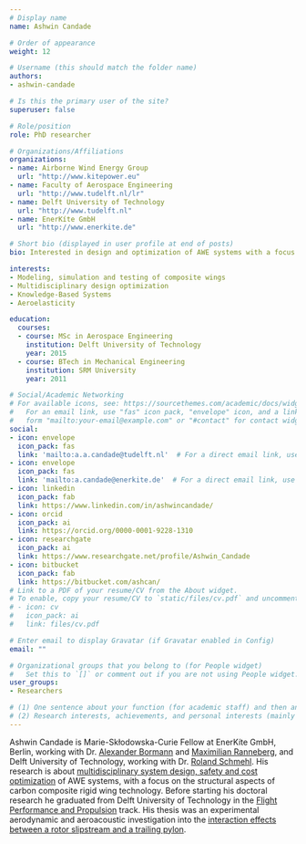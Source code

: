 ```yaml
---
# Display name
name: Ashwin Candade

# Order of appearance
weight: 12

# Username (this should match the folder name)
authors:
- ashwin-candade

# Is this the primary user of the site?
superuser: false

# Role/position
role: PhD researcher

# Organizations/Affiliations
organizations:
- name: Airborne Wind Energy Group
  url: "http://www.kitepower.eu"
- name: Faculty of Aerospace Engineering
  url: "http://www.tudelft.nl/lr"
- name: Delft University of Technology
  url: "http://www.tudelft.nl"
- name: EnerKíte GmbH
  url: "http://www.enerkite.de"

# Short bio (displayed in user profile at end of posts)
bio: Interested in design and optimization of AWE systems with a focus on composite structures.

interests:
- Modeling, simulation and testing of composite wings
- Multidisciplinary design optimization
- Knowledge-Based Systems
- Aeroelasticity

education:
  courses:
  - course: MSc in Aerospace Engineering
    institution: Delft University of Technology
    year: 2015
  - course: BTech in Mechanical Engineering
    institution: SRM University
    year: 2011

# Social/Academic Networking
# For available icons, see: https://sourcethemes.com/academic/docs/widgets/#icons
#   For an email link, use "fas" icon pack, "envelope" icon, and a link in the
#   form "mailto:your-email@example.com" or "#contact" for contact widget.
social:
- icon: envelope
  icon_pack: fas
  link: 'mailto:a.a.candade@tudelft.nl'  # For a direct email link, use "mailto:test@example.org".
- icon: envelope
  icon_pack: fas
  link: 'mailto:a.candade@enerkite.de'  # For a direct email link, use "mailto:test@example.org".
- icon: linkedin
  icon_pack: fab
  link: https://www.linkedin.com/in/ashwincandade/
- icon: orcid
  icon_pack: ai
  link: https://orcid.org/0000-0001-9228-1310
- icon: researchgate
  icon_pack: ai
  link: https://www.researchgate.net/profile/Ashwin_Candade
- icon: bitbucket
  icon_pack: fab
  link: https://bitbucket.com/ashcan/
# Link to a PDF of your resume/CV from the About widget.
# To enable, copy your resume/CV to `static/files/cv.pdf` and uncomment the lines below.  
# - icon: cv
#   icon_pack: ai
#   link: files/cv.pdf

# Enter email to display Gravatar (if Gravatar enabled in Config)
email: ""

# Organizational groups that you belong to (for People widget)
#   Set this to `[]` or comment out if you are not using People widget.  
user_groups:
- Researchers

# (1) One sentence about your function (for academic staff) and then another sentence about your role(s) within the training network
# (2) Research interests, achievements, and personal interests (mainly for researchers)
---
```

Ashwin Candade is Marie-Skłodowska-Curie Fellow at EnerKíte GmbH, Berlin, working with Dr. [Alexander Bormann](/authors/alexander-bormann/) and [Maximilian Ranneberg](/authors/maximilian-ranneberg/), and Delft University of Technology, working with Dr. [Roland Schmehl](/authors/roland-schmehl/). His research is about [multidisciplinary system design, safety and cost optimization](/project/esr12/) of AWE systems, with a focus on the structural aspects of carbon composite rigid wing technology. Before starting his doctoral research he graduated from Delft University of Technology in the [Flight Performance and Propulsion](https://www.tudelft.nl/onderwijs/opleidingen/masters/ae/msc-aerospace-engineering/master-tracks/flight-performance-and-propulsion/) track. His thesis was an experimental aerodynamic and aeroacoustic investigation into the [interaction effects between a rotor slipstream and a trailing pylon](http://resolver.tudelft.nl/uuid:e7e16208-8b9a-457e-9bdc-87e65e4c9135). 
